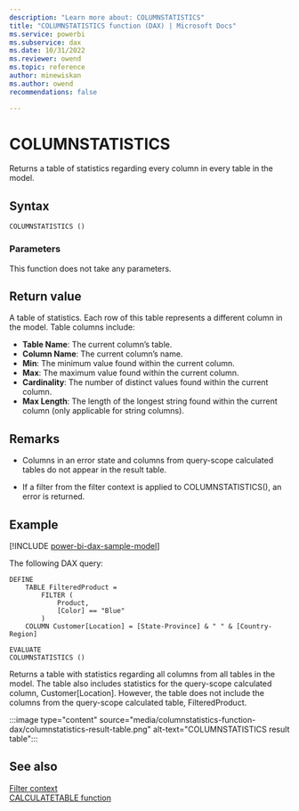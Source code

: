 ```yaml
---
description: "Learn more about: COLUMNSTATISTICS"
title: "COLUMNSTATISTICS function (DAX) | Microsoft Docs"
ms.service: powerbi 
ms.subservice: dax
ms.date: 10/31/2022
ms.reviewer: owend
ms.topic: reference
author: minewiskan
ms.author: owend 
recommendations: false

---
```

# COLUMNSTATISTICS

Returns a table of statistics regarding every column in every table in the model.

## Syntax

```dax
COLUMNSTATISTICS ()
```

### Parameters

This function does not take any parameters.

## Return value

A table of statistics. Each row of this table represents a different column in the model. Table columns include:

- **Table Name**: The current column’s table.
- **Column Name**: The current column’s name.
- **Min**: The minimum value found within the current column.
- **Max**: The maximum value found within the current column.
- **Cardinality**: The number of distinct values found within the current column.
- **Max Length**: The length of the longest string found within the current column (only applicable for string columns).

## Remarks

- Columns in an error state and columns from query-scope calculated tables do not appear in the result table.

- If a filter from the filter context is applied to COLUMNSTATISTICS(), an error is returned.


## Example

[!INCLUDE [power-bi-dax-sample-model](includes/power-bi-dax-sample-model.md)]

The following DAX query:

```dax
DEFINE
    TABLE FilteredProduct =
        FILTER (
            Product,
            [Color] == "Blue"
        )
    COLUMN Customer[Location] = [State-Province] & " " & [Country-Region]

EVALUATE
COLUMNSTATISTICS ()

```

Returns a table with statistics regarding all columns from all tables in the model. The table also includes statistics for the query-scope calculated column, Customer[Location]. However, the table does not include the columns from the query-scope calculated table, FilteredProduct.

:::image type="content" source="media/columnstatistics-function-dax/columnstatistics-result-table.png" alt-text="COLUMNSTATISTICS result table":::

## See also

[Filter context](dax-overview.md#filter-context)  
[CALCULATETABLE function](calculatetable-function-dax.md)  
